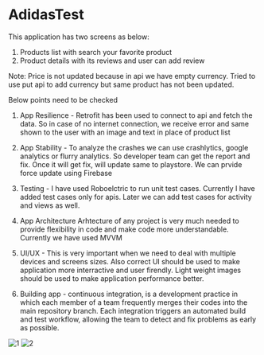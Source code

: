 # AdidasTest

This application has two screens as below:

1) Products list with search your favorite product
2) Product details with its reviews and user can add review

Note: Price is not updated because in api we have empty currency. Tried to use put api to add currency but same product has not been updated.

Below points need to be checked

1) App Resilience - 
Retrofit has been used to connect to api and fetch the data. So in case of no internet connection, we receive error and same shown to the user with an image and text in place of product list

2) App Stability -
To analyze the crashes we can use crashlytics, google analytics or flurry analytics. So developer team can get the report and fix. Once it will get fix, will update same to playstore. We can prvide force update using Firebase

3) Testing -
I have used Roboelctric to run unit test cases. Currently I have added test cases only for apis. Later we can add test cases for activity and views as well.

4) App Architecture
Arhtecture of any project is very much needed to provide flexibility in code and make code more understandable. Currently we have used MVVM 

5) UI/UX -
This is very important when we need to deal with multiple devices and screens sizes. Also correct UI should be used to make application more interractive and user firendly. Light weight images should be used to make application performance better.

6) Building app -
continuous integration, is a development practice in which each member of a team frequently merges their codes into the main repository branch. Each integration triggers an automated build and test workflow, allowing the team to detect and fix problems as early as possible.

![1](https://user-images.githubusercontent.com/6871946/117029722-91b24100-ad1c-11eb-8084-a6f1d0a08ad6.png)
![2](https://user-images.githubusercontent.com/6871946/117029747-9676f500-ad1c-11eb-8e8e-c5358bdad325.png)

